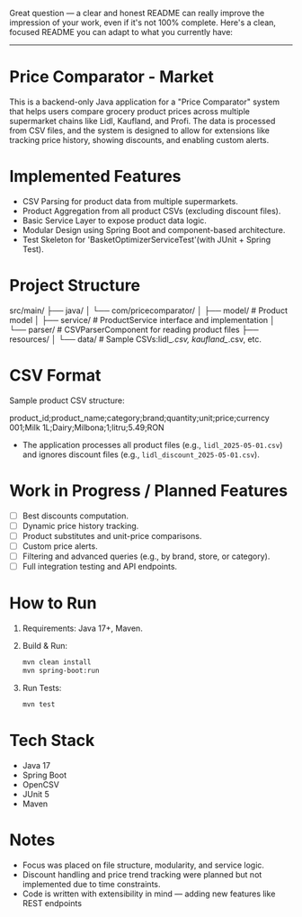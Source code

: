 Great question — a clear and honest README can really improve the impression of your work, even if it's not 100% complete. Here's a clean, focused README you can adapt to what you currently have:

---

# Price Comparator - Market 

This is a backend-only Java application for a "Price Comparator" system that helps users compare grocery product prices across multiple supermarket chains like Lidl, Kaufland, and Profi. The data is processed from CSV files, and the system is designed to allow for extensions like tracking price history, showing discounts, and enabling custom alerts.

# Implemented Features

- CSV Parsing for product data from multiple supermarkets.
- Product Aggregation from all product CSVs (excluding discount files).
- Basic Service Layer to expose product data logic.
- Modular Design using Spring Boot and component-based architecture.
- Test Skeleton for 'BasketOptimizerServiceTest'(with JUnit + Spring Test).

# Project Structure
src/main/
├── java/
│   └── com/pricecomparator/
│       ├── model/              # Product model
│       ├── service/            # ProductService interface and implementation
│       └── parser/             # CSVParserComponent for reading product files
├── resources/
│   └── data/                   # Sample CSVs:lidl_*.csv, kaufland_*.csv, etc.
# CSV Format

Sample product CSV structure:


product_id;product_name;category;brand;quantity;unit;price;currency
001;Milk 1L;Dairy;Milbona;1;litru;5.49;RON


- The application processes all product files (e.g., `lidl_2025-05-01.csv`) and ignores discount files (e.g., `lidl_discount_2025-05-01.csv`).

# Work in Progress / Planned Features

* [ ] Best discounts computation.
* [ ] Dynamic price history tracking.
* [ ] Product substitutes and unit-price comparisons.
* [ ] Custom price alerts.
* [ ] Filtering and advanced queries (e.g., by brand, store, or category).
* [ ] Full integration testing and API endpoints.

# How to Run

1. Requirements: Java 17+, Maven.
2. Build & Run:

   ```bash
   mvn clean install
   mvn spring-boot:run
   ```
3. Run Tests:

   ```bash
   mvn test
   ```

# Tech Stack

* Java 17
* Spring Boot
* OpenCSV
* JUnit 5
* Maven

# Notes

* Focus was placed on file structure, modularity, and service logic.
* Discount handling and price trend tracking were planned but not implemented due to time constraints.
* Code is written with extensibility in mind — adding new features like REST endpoints 



